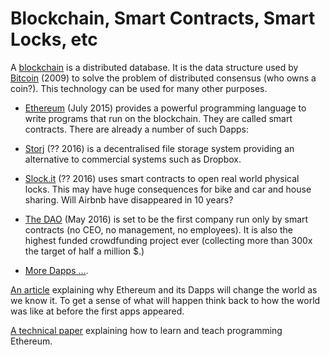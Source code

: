 # Blockchain, Smart Contracts, Smart Locks, etc

A [blockchain](https://en.wikipedia.org/wiki/Block_chain_%28database%29) is a distributed database. It is the data structure used by [Bitcoin](https://en.wikipedia.org/wiki/Bitcoin) (2009)  to solve the problem of distributed consensus (who owns a coin?). 
This technology can be used for many other purposes.

* [Ethereum](https://en.wikipedia.org/wiki/Ethereum) (July 2015) provides a powerful programming language to write programs that run on the blockchain. They are called smart contracts. There are already a number of such Dapps:

* [Storj](https://storj.io/faq.html) (?? 2016) is a decentralised file storage system providing an alternative to commercial systems such as Dropbox.

* [Slock.it](https://slock.it/faq.md) (?? 2016) uses smart contracts to open real world physical locks. This may have huge consequences for bike and car and house sharing. Will Airbnb have disappeared in 10 years?

* [The DAO]() (May 2016) is set to be the first company run only by smart contracts (no CEO, no management, no employees). It is also the highest funded crowdfunding project ever (collecting more than 300x the target of half a million $.)

* [More Dapps ...](https://www.google.co.uk/search?q=ethereum+projects&ie=utf-8&oe=utf-8&client=firefox-b&gfe_rd=cr&ei=u0hUV_yYE-vW8geU_ILAAg#q=dapps). 

[An article](https://medium.com/the-coinbase-blog/ethereum-is-the-forefront-of-digital-currency-5300298f6c75#.prlgtfnqx) explaining why Ethereum and its Dapps will change the world as we know it. To get a sense of what will happen think back to how the world was like at before the first apps appeared. 

[A technical paper](http://fc16.ifca.ai/bitcoin/papers/DAKMS16.pdf) explaining how to learn and teach programming Ethereum.


